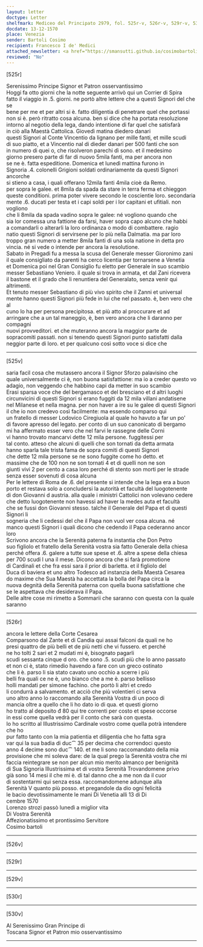 ```yaml
---
layout: letter
doctype: Letter
shelfmark: Mediceo del Principato 2979, fol. 525r-v, 526r-v, 529r-v, 530r-v
docdate: 13-12-1570
place: Venezia
sender: Bartoli Cosimo
recipient: Francesco I de' Medici
attached_newsletter: <a href="https://smansutti.github.io/cosimobartoli/texts/3080_221/">3080_221</a>
reviewed: "No"
---
```


[525r]  
  
  
Serenissimo Principe Signor et Patron osservantissimo  
Hoggi fa otto giorni che la notte seguente arrivò qui un Corrier di Spira  
fatto il viaggio in .5. giorni. ne portò altre lettere che a questi Signori del che se  
bene per me et per altri si è. fatto diligentia di penetrare quel che portassi  
non si è. però ritratto cosa alcuna. ben si dice che ha portata resoluzione  
intorno al negotio della lega, dando intentione di far quel che satisfarà  
in ciò alla Maestà Cattolica. Giovedì matina diedero danari  
questi Signori al Conte Vincentio da lignano per mille fanti, et mille scudi  
di suo piatto, et a Vincentio nal di dieder danari per 500 fanti che son  
in numero di quei o, che risolveron parechi dì sono. et il medesimo  
giorno presero parte di far di nuovo 5mila fanti, ma per ancora non  
se ne è. fatta espeditione. Domenica et lunedì mattina furono in  
Signoria .4. colonelli Grigioni soldati ordinariamente da questi Signori ancorche  
si stieno a casa, i quali offerano 12mila fanti 4mila cioè da Remo.  
per sopra le galee. et 8mila da spada da stare in terra ferma et chieggon  
queste conditioni. prima poter vivere secondo le coscientie loro. secondaria  
mente .6. ducati per testa et i capi soldi per i lor capitani et ufitiali. non vogliono  
che li 8mila da spada vadino sopra le galee: né vogliono quando che  
sia lor comessa una fattione da farsi, haver sopra capo alcuno che habbi  
a comandarli o alterarli la loro ordinanza o modo di combattere. ragio  
natio questi Signori di servirsene per lo più nella Dalmatia. ma par loro  
troppo gran numero a metter 8mila fanti di una sola natione in detta pro  
vincia. né si vede o intende per ancora la resolutione.  
Sabato in Pregadi fu a messa la scusa del Generale messer Gioronimo zani  
il quale consigliato da parenti ha cerco licentia per tornarsene a Venetia  
et Domenica poi nel Gran Consiglio fu eletto per Generale in suo scambio  
messer Sebastiano Veniero. il quale si trova in armata, et dal Zani ricevera  
il bastone et il grado che li renuntiera del Generalato, senza venir qui altrimenti.  
Et tenuto messer Sebastiano di più vivo spirito che il Zanni et universal  
mente hanno questi Signori più fede in lui che nel passato. è, ben vero che al  
cuno lo ha per persona precipitosa. et più atto al proccurare et ad  
arringare che a un tal maneggio, è, ben vero ancora che li daranno per compagni  
nuovi provveditori. et che muteranno ancora la maggior parte de  
sopracomiti passati. non si tenendo questi Signori punto satisfatti dalla  
neggior parte di loro. et per qualcuno così sotto voce si dice che  
  
---  

[525v]  
  
  
saria facil cosa che mutassero ancora il Signor Sforzo palavisino che  
quale universalmente ci è, non buona satisfattione: ma io a creder questo vo  
adagio, non veggendo che habbino capi da metter in suo scambio  
Erasi sparsa voce che del bergamasco et del bresciano et d altri luoghi  
circunvicini di questi Signori si erano fuggiti da 12 mila villani andatisene  
nel Milanese et nella magna. per non haver a ire su le galee di questi Signori  
il che io non credevo così facilmente: ma essendo comparso qui  
un fratello di messer Lodovico Ciregiuola al quale ho havuto a far un po'  
di favore apresso del legato. per conto di un suo canonicato di bergamo  
mi ha affermato esser vero che nel farvi le rassegne delle Corni  
vi hanno trovato mancarvi dette 12 mila persone. fuggitessi per  
tal conto. atteso che alcuni di quelli che son tornati da detta armata  
hanno sparla tale trista fama de sopra comiti di questi Signori  
che dette 12 mila persone se ne sono fuggite come ho detto. et  
massime che de 100 non ne son tornati 4 et di quelli non ne son  
giunti vivi 2 per cento a casa loro perché di stento son morti per le strade  
senza esser sovenuti di cosa alcuna  
Per le lettere di Roma de .6. del presente si intende che la lega era a buon  
porto et restava solo a concludersi la autorità et facultà del luogotenente  
di don Giovanni d austria. alla quale i ministri Cattolici non volevano cedere  
che detto luogotenente non havessi ad haver la medes auta et facultà  
che se fussi don Giovanni stesso. talche il Generale del Papa et di questi Signori li  
sogneria che li cedessi del che il Papa non vuol ver cosa alcuna. né  
manco questi Signori i quali dicono che cedendo il Papa cederanno ancor loro  
Scrivono ancora che la Serenità paterna fa instantia che Don Petro  
suo figliolo et fratello della Serenità vostra sia fatto Generale della chiesa  
perché offera .6. galere a tutte sue spese et .6. altre a spese della chiesa  
per 700 scudi l una il mese. Dicono ancora che si farà promotione  
di Cardinali et che fra essi sara il prior di barletta. et il figliolo del  
Duca di baviera et uno altro Todesco ad instanzia della Maestà Cesarea  
do maxime che Sua Maestà ha accettata la bolla del Papa circa la  
nuova degnità della Serenità paterna con quella buona satisfattione che  
se le aspettava che desiderava il Papa.  
Delle altre cose mi rimetto a Sommarii che saranno con questa con la quale saranno  
  
---  

[526r]  
  
  
ancora le lettere della Corte Cesarea  
Comparsono dal Zante et di Candia qui assai falconi da quali ne ho  
presi quattro de più belli et de più netti che vi fussero. et perché  
ne ho tolti 2 sari et 2 mudati mi è, bisognato pagarli  
scudi sessanta cinque d oro. che sono .5. scudi più che lo anno passato  
et non ci è, stato rimedio havendo a fare con un greco ostinato  
che li è. parso li sia stato cavato uno occhio a scerre i più  
belli fra quali ce ne è, uno bianco che a me è. parso bellisso  
holli mandati per simone fachino. che portò li altri et credo  
li condurrà a salvamento. et acciò che più volentieri ci serva  
uno altro anno lo raccomando alla Serenità Vostra di un poco di  
mancia oltre a quello che li ho dato io di qua. et questi giorno  
ho tratto al deposito đ 80 qui tre correnti per costo et spese occorse  
in essi come quella vedrà per il conto che sarà con questa.  
Io ho scritto al Illustrissimo Cardinale vostro come quella potrà intendere che ho  
pur fatto tanto con la mia patientia et diligentia che ho fatta sgra  
var qui la sua badia di duc⁀ 35 per decima che correndoci questo  
anno 4 decime sono duc⁀ 140. et me li sono raccomandato della mia  
provisione che mi soleva dare: de la qual prego la Serenità vostra che mi  
faccia reintegrare se non per alcun mio merito almanco per benignità  
di Sua Signoria Illustrissima et di vostra Serenità Trovandomene privo  
già sono 14 mesi il che mi è. di tal danno che a me non da il cuor  
di sostentarmi qui senza essa. raccomandomene adunque alla  
Serenità V quanto più posso. et pregandole da dio ogni felicità  
le bacio devotissimamente le mani Di Venetia alli 13 di Di  
cembre 1570  
Lorenzo strozi passò lunedì a miglior vita  
Di Vostra Serenità  
Affezionatissimo et prontissimo Servitore  
Cosimo bartoli  
  
---  

[526v]  
  
  
  
---  

[529r]  
  
  
  
---  

[529v]  
  
  
  
---  

[530r]  
  
  
  
---  

[530v]  
  
  
Al Serenissimo Gran Principe di  
Toscana Signor et Patron mio osservantissimo  
  
---  

